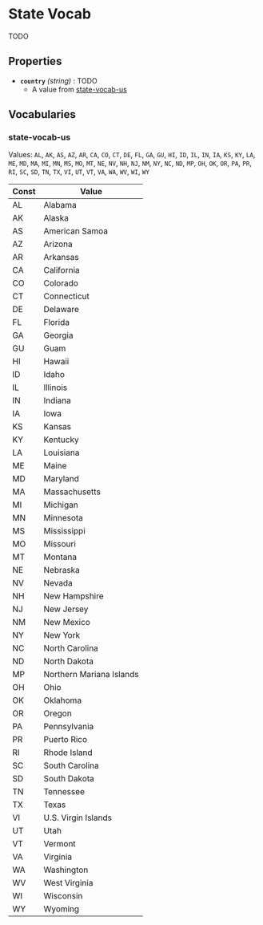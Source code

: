 # State Vocab
TODO

## Properties
- **`country`** *(string)* : TODO
	- A value from [state-vocab-us](#state-vocab-us)

## Vocabularies

### state-vocab-us

Values: `AL`, `AK`, `AS`, `AZ`, `AR`, `CA`, `CO`, `CT`, `DE`, `FL`, `GA`, `GU`, `HI`, `ID`, `IL`, `IN`, `IA`, `KS`, `KY`, `LA`, `ME`, `MD`, `MA`, `MI`, `MN`, `MS`, `MO`, `MT`, `NE`, `NV`, `NH`, `NJ`, `NM`, `NY`, `NC`, `ND`, `MP`, `OH`, `OK`, `OR`, `PA`, `PR`, `RI`, `SC`, `SD`, `TN`, `TX`, `VI`, `UT`, `VT`, `VA`, `WA`, `WV`, `WI`, `WY`

| Const | Value |
| --- | --- |
| AL | Alabama | |
| AK | Alaska | |
| AS | American Samoa | |
| AZ | Arizona | |
| AR | Arkansas | |
| CA | California | |
| CO | Colorado | |
| CT | Connecticut | |
| DE | Delaware | |
| FL | Florida | |
| GA | Georgia | |
| GU | Guam | |
| HI | Hawaii | |
| ID | Idaho | |
| IL | Illinois | |
| IN | Indiana | |
| IA | Iowa | |
| KS | Kansas | |
| KY | Kentucky | |
| LA | Louisiana | |
| ME | Maine | |
| MD | Maryland | |
| MA | Massachusetts | |
| MI | Michigan | |
| MN | Minnesota | |
| MS | Mississippi | |
| MO | Missouri | |
| MT | Montana | |
| NE | Nebraska | |
| NV | Nevada | |
| NH | New Hampshire | |
| NJ | New Jersey | |
| NM | New Mexico | |
| NY | New York | |
| NC | North Carolina | |
| ND | North Dakota | |
| MP | Northern Mariana Islands | |
| OH | Ohio | |
| OK | Oklahoma | |
| OR | Oregon | |
| PA | Pennsylvania | |
| PR | Puerto Rico | |
| RI | Rhode Island | |
| SC | South Carolina | |
| SD | South Dakota | |
| TN | Tennessee | |
| TX | Texas | |
| VI | U.S. Virgin Islands | |
| UT | Utah | |
| VT | Vermont | |
| VA | Virginia | |
| WA | Washington | |
| WV | West Virginia | |
| WI | Wisconsin | |
| WY | Wyoming | |
